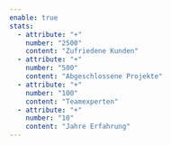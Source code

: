 ```yaml
---
enable: true
stats:
  - attribute: "+"
    number: "2500"
    content: "Zufriedene Kunden"
  - attribute: "+"
    number: "500"
    content: "Abgeschlossene Projekte"
  - attribute: "+"
    number: "100"
    content: "Teamexperten"
  - attribute: "+"
    number: "10"
    content: "Jahre Erfahrung"
---
```

